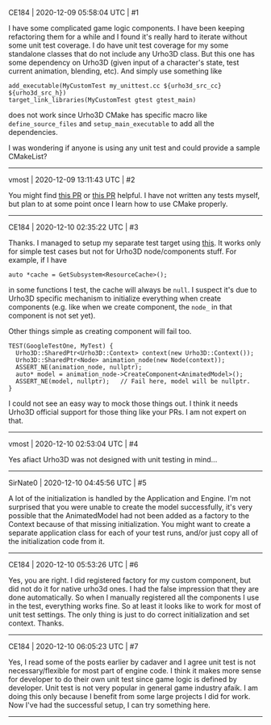 CE184 | 2020-12-09 05:58:04 UTC | #1

I have some complicated game logic components. I have been keeping refactoring them for a while and I found it's really hard to iterate without some unit test coverage. 
I do have unit test coverage for my some standalone classes that do not include any Urho3D class. But this one has some dependency on Urho3D (given input of a character's state, test current animation, blending, etc). And simply use something like
```
add_executable(MyCustomTest my_unittest.cc ${urho3d_src_cc} ${urho3d_src_h})
target_link_libraries(MyCustomTest gtest gtest_main)
```
does not work since Urho3D CMake has specific macro like ```define_source_files``` and ```setup_main_executable``` to add all the dependencies.

I was wondering if anyone is using any unit test and could provide a sample CMakeList?

-------------------------

vmost | 2020-12-09 13:11:43 UTC | #2

You might find [this PR](https://github.com/urho3d/Urho3D/pull/2665) or [this PR](https://github.com/urho3d/Urho3D/pull/2683) helpful. I have not written any tests myself, but plan to at some point once I learn how to use CMake properly.

-------------------------

CE184 | 2020-12-10 02:35:22 UTC | #3

Thanks. 
I managed to setup my separate test target using [this](https://discourse.urho3d.io/t/have-multiple-executable-targets-in-cmake-setting/6611/4?u=ce184). It works only for simple test cases but not for Urho3D node/components stuff. For example, if I have
```
auto *cache = GetSubsystem<ResourceCache>();
```
in some functions I test, the cache will always be ```null```. I suspect it's due to Urho3D specific mechanism to initialize everything when create components (e.g. like when we create component, the ```node_``` in that component is not set yet).

Other things simple as creating component will fail too.
```
TEST(GoogleTestOne, MyTest) {
  Urho3D::SharedPtr<Urho3D::Context> context(new Urho3D::Context());
  Urho3D::SharedPtr<Node> animation_node(new Node(context));
  ASSERT_NE(animation_node, nullptr);
  auto* model = animation_node->CreateComponent<AnimatedModel>();
  ASSERT_NE(model, nullptr);   // Fail here, model will be nullptr.
}
```

I could not see an easy way to mock those things out. I think it needs Urho3D official support for those thing like your PRs. I am not expert on that.

-------------------------

vmost | 2020-12-10 02:53:04 UTC | #4

Yes afiact Urho3D was not designed with unit testing in mind...

-------------------------

SirNate0 | 2020-12-10 04:45:56 UTC | #5

A lot of the initialization is handled by the Application and Engine. I'm not surprised that you were unable to create the model successfully, it's very possible that the AnimatedModel had not been added as a factory to the Context because of that missing initialization. You might want to create a separate application class for each of your test runs, and/or just copy all of the initialization code from it.

-------------------------

CE184 | 2020-12-10 05:53:26 UTC | #6

Yes, you are right.
I did registered factory for my custom component, but did not do it for native urho3d ones. I had the false impression that they are done automatically. So when I manually registered all the components I use in the test, everything works fine.
So at least it looks like to work for most of unit test settings. The only thing is just to do correct initialization and set context.
Thanks.

-------------------------

CE184 | 2020-12-10 06:05:23 UTC | #7

Yes, I read some of the posts earlier by cadaver and I agree unit test is not necessary/flexible for most part of engine code. I think it makes more sense for developer to do their own unit test since game logic is defined by developer. Unit test is not very popular in general game industry afaik. I am doing this only because I benefit from some large projects I did for work.
Now I've had the successful setup, I can try something here.

-------------------------

